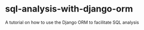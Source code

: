 sql-analysis-with-django-orm
============================

A tutorial on how to use the Django ORM to facilitate SQL analysis
